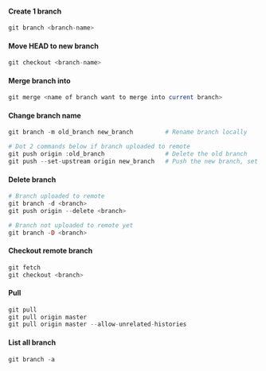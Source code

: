 #### Create 1 branch	

```php
git branch <branch-name>
```

#### Move HEAD to new branch

```php
git checkout <branch-name>
```

#### Merge branch into

```php
git merge <name of branch want to merge into current branch>
```

#### Change branch name

```php
git branch -m old_branch new_branch         # Rename branch locally  

# Dot 2 commands below if branch uploaded to remote  
git push origin :old_branch                 # Delete the old branch    
git push --set-upstream origin new_branch   # Push the new branch, set local branch to track the new remote
```

#### Delete branch

```php
# Branch uploaded to remote
git branch -d <branch>
git push origin --delete <branch>

# Branch not uploaded to remote yet
git branch -D <branch>
```
#### Checkout remote branch

```php
git fetch
git checkout <branch>
```
		
#### Pull

```php
git pull
git pull origin master
git pull origin master --allow-unrelated-histories
```

#### List all branch 

```php
git branch -a
```

